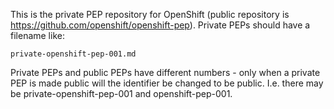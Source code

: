 This is the private PEP repository for OpenShift (public repository is
https://github.com/openshift/openshift-pep).  Private PEPs should have a
filename like:

    private-openshift-pep-001.md

Private PEPs and public PEPs have different numbers - only when a
private PEP is made public will the identifier be changed to be public.
I.e. there may be private-openshift-pep-001 and openshift-pep-001.
